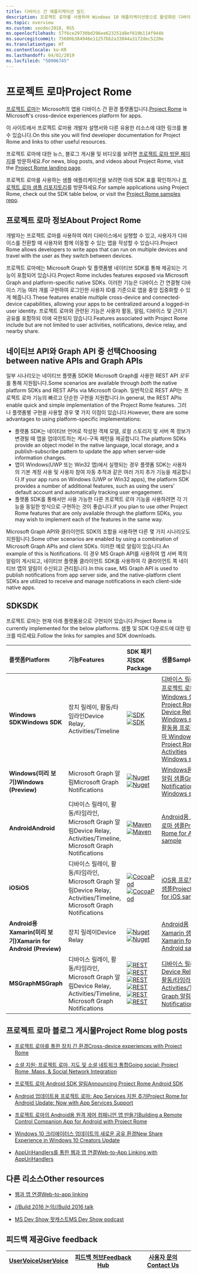 ```yaml
---
title: 디바이스 간 애플리케이션 빌드
description: 프로젝트 로마를 사용하여 Windows 10 애플리케이션용으로 활성화된 디바이스 간 기능과 플랫폼 간 기능에 대해 알아봅니다.
ms.topic: overview
ms.custom: seodec2018, RS5
ms.openlocfilehash: 57f6ce29730bd296ee623251d8ef619b114f944b
ms.sourcegitcommit: 75680b384946e11257bb2a33044a3172dec5220e
ms.translationtype: HT
ms.contentlocale: ko-KR
ms.lasthandoff: 04/02/2019
ms.locfileid: "58906745"
---
```

# <a name="project-rome"></a><span data-ttu-id="5940f-103">프로젝트 로마</span><span class="sxs-lookup"><span data-stu-id="5940f-103">Project Rome</span></span>

<span data-ttu-id="5940f-104">[프로젝트 로마](https://developer.microsoft.com/en-us/windows/project-rome)는 Microsoft의 앱용 디바이스 간 환경 플랫폼입니다.</span><span class="sxs-lookup"><span data-stu-id="5940f-104">[Project Rome](https://developer.microsoft.com/en-us/windows/project-rome) is Microsoft's cross-device experiences platform for apps.</span></span> 

<span data-ttu-id="5940f-105">이 사이트에서 프로젝트 로마용 개발자 설명서와 다른 유용한 리소스에 대한 링크를 볼 수 있습니다.</span><span class="sxs-lookup"><span data-stu-id="5940f-105">On this site you will find developer documentation for Project Rome and links to other useful resources.</span></span>

<span data-ttu-id="5940f-106">프로젝트 로마에 대한 뉴스, 블로그 게시물 및 비디오를 보려면 [프로젝트 로마 방문 페이지](https://developer.microsoft.com/windows/project-rome)를 방문하세요.</span><span class="sxs-lookup"><span data-stu-id="5940f-106">For news, blog posts, and videos about Project Rome, visit the [Project Rome landing page](https://developer.microsoft.com/windows/project-rome).</span></span>

<span data-ttu-id="5940f-107">프로젝트 로마를 사용하는 샘플 애플리케이션을 보려면 아래 SDK 표를 확인하거나 [프로젝트 로마 샘플 리포지토리](https://github.com/Microsoft/project-rome)를 방문하세요.</span><span class="sxs-lookup"><span data-stu-id="5940f-107">For sample applications using Project Rome, check out the SDK table below, or visit the [Project Rome samples repo](https://github.com/Microsoft/project-rome).</span></span>

## <a name="about-project-rome"></a><span data-ttu-id="5940f-108">프로젝트 로마 정보</span><span class="sxs-lookup"><span data-stu-id="5940f-108">About Project Rome</span></span>

<span data-ttu-id="5940f-109">개발자는 프로젝트 로마를 사용하여 여러 디바이스에서 실행할 수 있고, 사용자가 디바이스를 전환할 때 사용자와 함께 이동할 수 있는 앱을 작성할 수 있습니다.</span><span class="sxs-lookup"><span data-stu-id="5940f-109">Project Rome allows developers to write apps that can run on multiple devices and travel with the user as they switch between devices.</span></span>

<span data-ttu-id="5940f-110">프로젝트 로마에는 Microsoft Graph 및 플랫폼별 네이티브 SDK를 통해 제공되는 기능이 포함되어 있습니다.</span><span class="sxs-lookup"><span data-stu-id="5940f-110">Project Rome includes features exposed via Microsoft Graph and platform-specific native SDKs.</span></span> <span data-ttu-id="5940f-111">이러한 기능은 디바이스 간 연결형 디바이스 기능 여러 개를 구현하여 로그인한 사용자 ID를 기준으로 앱을 중앙 집중화할 수 있게 해줍니다.</span><span class="sxs-lookup"><span data-stu-id="5940f-111">These features enable multiple cross-device and connected-device capabilities, allowing your apps to be centralized around a logged-in user identity.</span></span> <span data-ttu-id="5940f-112">프로젝트 로마와 관련된 기능은 사용자 활동, 알림, 디바이스 및 근러기 공유를 포함하되 이에 국한되지 않습니다.</span><span class="sxs-lookup"><span data-stu-id="5940f-112">Features associated with Project Rome include but are not limited to user activities, notifications, device relay, and nearby share.</span></span>

## <a name="choosing-between-native-apis-and-graph-apis"></a><span data-ttu-id="5940f-113">네이티브 API와 Graph API 중 선택</span><span class="sxs-lookup"><span data-stu-id="5940f-113">Choosing between native APIs and Graph APIs</span></span>

<span data-ttu-id="5940f-114">일부 시나리오는 네이티브 플랫폼 SDK와 Microsoft Graph를 사용한 REST API *모두*를 통해 지원됩니다.</span><span class="sxs-lookup"><span data-stu-id="5940f-114">Some scenarios are available through *both* the native platform SDKs and REST APIs via Microsoft Graph.</span></span> <span data-ttu-id="5940f-115">일반적으로 REST API는 프로젝트 로마 기능의 빠르고 단순한 구현을 지원합니다.</span><span class="sxs-lookup"><span data-stu-id="5940f-115">In general, the REST APIs enable quick and simple implementation of the Project Rome features.</span></span> <span data-ttu-id="5940f-116">그러나 플랫폼별 구현을 사용할 경우 몇 가지 이점이 있습니다.</span><span class="sxs-lookup"><span data-stu-id="5940f-116">However, there are some advantages to using platform-specific implementations:</span></span>

* <span data-ttu-id="5940f-117">플랫폼 SDK는 네이티브 언어로 작성된 객체 모델, 로컬 스토리지 및 서버 쪽 정보가 변경될 때 앱을 업데이트하는 게시-구독 패턴을 제공합니다.</span><span class="sxs-lookup"><span data-stu-id="5940f-117">The platform SDKs provide an object model in the native language, local storage, and a publish-subscribe pattern to update the app when server-side information changes.</span></span>
* <span data-ttu-id="5940f-118">앱이 Windows(UWP 또는 Win32 앱)에서 실행되는 경우 플랫폼 SDK는 사용자의 기본 계정 사용 및 사용자 참여 자동 추적과 같은 여러 가지 추가 기능을 제공합니다.</span><span class="sxs-lookup"><span data-stu-id="5940f-118">If your app runs on Windows (UWP or Win32 apps), the platform SDK provides a number of additional features, such as using the users' default account and automatically tracking user engagement.</span></span>
* <span data-ttu-id="5940f-119">플랫폼 SDK를 통해서만 사용 가능한 다른 프로젝트 로마 기능을 사용하려면 각 기능을 동일한 방식으로 구현하는 것이 좋습니다.</span><span class="sxs-lookup"><span data-stu-id="5940f-119">If you plan to use other Project Rome features that are only available through the platform SDKs, you may wish to implement each of the features in the same way.</span></span>

<span data-ttu-id="5940f-120">Microsoft Graph API와 클라이언트 SDK의 조합을 사용하면 다른 몇 가지 시나리오도 지원됩니다.</span><span class="sxs-lookup"><span data-stu-id="5940f-120">Some other scenarios are enabled by using a combination of Microsoft Graph APIs and client SDKs.</span></span> <span data-ttu-id="5940f-121">이러한 예로 알림이 있습니다.</span><span class="sxs-lookup"><span data-stu-id="5940f-121">An example of this is Notifications.</span></span> <span data-ttu-id="5940f-122">이 경우 MS Graph API를 사용하여 앱 서버 쪽의 알림이 게시되고, 네이티브 플랫폼 클라이언트 SDK를 사용하여 각 클라이언트 쪽 네이티브 앱의 알림이 수신되고 관리됩니다.</span><span class="sxs-lookup"><span data-stu-id="5940f-122">In this case, MS Graph API is used to publish notifications from app server side, and the native-platform client SDKs are utilized to receive and manage notifications in each client-side native apps.</span></span>

## <a name="sdk"></a><span data-ttu-id="5940f-123">SDK</span><span class="sxs-lookup"><span data-stu-id="5940f-123">SDK</span></span>

<span data-ttu-id="5940f-124">프로젝트 로마는 현재 아래 플랫폼용으로 구현되어 있습니다.</span><span class="sxs-lookup"><span data-stu-id="5940f-124">Project Rome is currently implemented for the below platforms.</span></span> <span data-ttu-id="5940f-125">샘플 및 SDK 다운로드에 대한 링크를 따르세요.</span><span class="sxs-lookup"><span data-stu-id="5940f-125">Follow the links for samples and SDK downloads.</span></span>

[windows-sdk]:             https://developer.microsoft.com/en-us/windows/downloads
[windows-sdk-badge]:       https://img.shields.io/badge/sdk-April%202018%20Update-brightgreen.svg
[windows-drsample]:        https://github.com/Microsoft/Windows-universal-samples/tree/master/Samples/RemoteSystems
[windows-afsample]:        https://github.com/Microsoft/Windows-universal-samples/tree/master/Samples/UserActivity 

[winredist-sdk]:           https://www.nuget.org/packages/Microsoft.ConnectedDevices.UserNotifications
[winredist-sdk-badge]:     https://img.shields.io/nuget/v/Microsoft.ConnectedDevices.UserNotifications.svg
[winredist-sample]:        https://github.com/Microsoft/project-rome/tree/release/1.0.0/Windows/samples

[xamarin-sdk]:             https://www.nuget.org/packages/Microsoft.ConnectedDevices.Xamarin.Droid
[xamarin-sdk-badge]:       https://img.shields.io/nuget/v/Microsoft.ConnectedDevices.Xamarin.Droid.svg
[xamarin-sample]:          https://github.com/Microsoft/project-rome/tree/0.8.1/Xamarin/samples

[ios-sdk]:                 https://cocoapods.org/pods/ProjectRomeSdk
[ios-sdk-badge]:           https://img.shields.io/cocoapods/v/ProjectRomeSdk.svg
[ios-sample]:              https://github.com/Microsoft/project-rome/tree/release/1.0.0/iOS/samples

[android-sdk]:             https://bintray.com/connecteddevices/maven/com.microsoft.connecteddevices:connecteddevices-sdk?version=1.1.0
[android-sdk-badge]:       https://img.shields.io/bintray/v/connecteddevices/maven/com.microsoft.connecteddevices:connecteddevices-sdk.svg
[android-sample]:          https://github.com/Microsoft/project-rome/tree/release/1.0.0/Android/samples

[graph-relay]:             https://developer.microsoft.com/graph/docs/api-reference/beta/resources/project_rome_overview
[graph-activities]:        https://developer.microsoft.com/graph/docs/api-reference/v1.0/resources/activity-feed-api-overview
[graph-notification]:      https://developer.microsoft.com/graph/docs/api-reference/beta/resources/notifications-api-overview

[graph-relay-badge]:       https://img.shields.io/badge/Device_Relay-Beta-orange.svg
[graph-activities-badge]:  https://img.shields.io/badge/Activities-1.0-brightgreen.svg
[graph-notification-badge]:https://img.shields.io/badge/Graph_Notifications-Beta-orange.svg

[graph-relay-sample]:        https://developer.microsoft.com/graph/docs/api-reference/beta/resources/project_rome_overview
[graph-activities-sample]:   https://developer.microsoft.com/graph/docs/api-reference/v1.0/resources/activity-feed-api-overview
[graph-notification-sample]: https://developer.microsoft.com/graph/docs/api-reference/beta/resources/notifications-api-overview



|   <span data-ttu-id="5940f-126">플랫폼</span><span class="sxs-lookup"><span data-stu-id="5940f-126">Platform</span></span>                        | <span data-ttu-id="5940f-127">기능</span><span class="sxs-lookup"><span data-stu-id="5940f-127">Features</span></span>                                                         |           <span data-ttu-id="5940f-128">SDK 패키지</span><span class="sxs-lookup"><span data-stu-id="5940f-128">SDK Package</span></span>                          |   <span data-ttu-id="5940f-129">샘플</span><span class="sxs-lookup"><span data-stu-id="5940f-129">Samples</span></span>                                       |
| :-------------------------------- | :--------------------------------------------------------------- |:---------------------------------------------- | :---------------------------------------------- |
| <span data-ttu-id="5940f-130">**Windows SDK**</span><span class="sxs-lookup"><span data-stu-id="5940f-130">**Windows SDK**</span></span>                   | <span data-ttu-id="5940f-131">장치 릴레이, 활동/타임라인</span><span class="sxs-lookup"><span data-stu-id="5940f-131">Device Relay, Activities/Timeline</span></span>                                | <span data-ttu-id="5940f-132">[![SDK][windows-sdk-badge]][windows-sdk]</span><span class="sxs-lookup"><span data-stu-id="5940f-132">[![SDK][windows-sdk-badge]][windows-sdk]</span></span>       | <span data-ttu-id="5940f-133">[디바이스 릴레이용 프로젝트 로마 Windows 샘플][windows-drsample]</span><span class="sxs-lookup"><span data-stu-id="5940f-133">[Project Rome for Device Relay Windows sample][windows-drsample]</span></span> <br> <span data-ttu-id="5940f-134">[활동용 프로젝트 로마 Windows 샘플][windows-afsample]</span><span class="sxs-lookup"><span data-stu-id="5940f-134">[Project Rome for Activities Windows sample][windows-afsample]</span></span>
| <span data-ttu-id="5940f-135">**Windows(미리 보기)**</span><span class="sxs-lookup"><span data-stu-id="5940f-135">**Windows (Preview)**</span></span>             |                                    <span data-ttu-id="5940f-136">Microsoft Graph 알림</span><span class="sxs-lookup"><span data-stu-id="5940f-136">Microsoft Graph Notifications</span></span> | <span data-ttu-id="5940f-137">[![Nuget][winredist-sdk-badge]][winredist-sdk]</span><span class="sxs-lookup"><span data-stu-id="5940f-137">[![Nuget][winredist-sdk-badge]][winredist-sdk]</span></span> | <span data-ttu-id="5940f-138">[Windows용 Graph 알림 샘플][winredist-sample]</span><span class="sxs-lookup"><span data-stu-id="5940f-138">[Graph Notifications for Windows sample][winredist-sample]</span></span> 
| <span data-ttu-id="5940f-139">**Android**</span><span class="sxs-lookup"><span data-stu-id="5940f-139">**Android**</span></span>             | <span data-ttu-id="5940f-140">디바이스 릴레이, 활동/타임라인, Microsoft Graph 알림</span><span class="sxs-lookup"><span data-stu-id="5940f-140">Device Relay, Activities/Timeline, Microsoft Graph Notifications</span></span> | <span data-ttu-id="5940f-141">[![Maven][android-sdk-badge]][android-sdk]</span><span class="sxs-lookup"><span data-stu-id="5940f-141">[![Maven][android-sdk-badge]][android-sdk]</span></span>     | <span data-ttu-id="5940f-142">[Android용 프로젝트 로마 샘플][android-sample]</span><span class="sxs-lookup"><span data-stu-id="5940f-142">[Project Rome for Android sample][android-sample]</span></span>
| <span data-ttu-id="5940f-143">**iOS**</span><span class="sxs-lookup"><span data-stu-id="5940f-143">**iOS**</span></span>                 | <span data-ttu-id="5940f-144">디바이스 릴레이, 활동/타임라인, Microsoft Graph 알림</span><span class="sxs-lookup"><span data-stu-id="5940f-144">Device Relay, Activities/Timeline, Microsoft Graph Notifications</span></span> | <span data-ttu-id="5940f-145">[![CocoaPod][ios-sdk-badge]][ios-sdk]</span><span class="sxs-lookup"><span data-stu-id="5940f-145">[![CocoaPod][ios-sdk-badge]][ios-sdk]</span></span>          | <span data-ttu-id="5940f-146">[iOS용 프로젝트 로마 샘플][ios-sample]</span><span class="sxs-lookup"><span data-stu-id="5940f-146">[Project Rome for iOS sample][ios-sample]</span></span>
| <span data-ttu-id="5940f-147">**Android용 Xamarin(미리 보기)**</span><span class="sxs-lookup"><span data-stu-id="5940f-147">**Xamarin for Android (Preview)**</span></span> | <span data-ttu-id="5940f-148">장치 릴레이</span><span class="sxs-lookup"><span data-stu-id="5940f-148">Device Relay</span></span>                                                     | <span data-ttu-id="5940f-149">[![Nuget][xamarin-sdk-badge]][xamarin-sdk]</span><span class="sxs-lookup"><span data-stu-id="5940f-149">[![Nuget][xamarin-sdk-badge]][xamarin-sdk]</span></span>     | <span data-ttu-id="5940f-150">[Android용 Xamarin 샘플][xamarin-sample]</span><span class="sxs-lookup"><span data-stu-id="5940f-150">[Xamarin for Android sample][xamarin-sample]</span></span>
| <span data-ttu-id="5940f-151">**MSGraph**</span><span class="sxs-lookup"><span data-stu-id="5940f-151">**MSGraph**</span></span>                       | <span data-ttu-id="5940f-152">디바이스 릴레이, 활동/타임라인, Microsoft Graph 알림</span><span class="sxs-lookup"><span data-stu-id="5940f-152">Device Relay, Activities/Timeline, Microsoft Graph Notifications</span></span> | <span data-ttu-id="5940f-153">[![REST][graph-relay-badge]][graph-relay]</span><span class="sxs-lookup"><span data-stu-id="5940f-153">[![REST][graph-relay-badge]][graph-relay]</span></span><br> <span data-ttu-id="5940f-154">[![REST][graph-activities-badge]][graph-activities]</span><span class="sxs-lookup"><span data-stu-id="5940f-154">[![REST][graph-activities-badge]][graph-activities]</span></span><br><span data-ttu-id="5940f-155">[![REST][graph-notification-badge]][graph-notification]</span><span class="sxs-lookup"><span data-stu-id="5940f-155">[![REST][graph-notification-badge]][graph-notification]</span></span>          | <span data-ttu-id="5940f-156">[디바이스 릴레이][graph-relay-sample]</span><span class="sxs-lookup"><span data-stu-id="5940f-156">[Device Relay][graph-relay-sample]</span></span><br><span data-ttu-id="5940f-157">[활동/타임라인][graph-activities-sample]</span><span class="sxs-lookup"><span data-stu-id="5940f-157">[Activities/Timeline][graph-activities-sample]</span></span><br><span data-ttu-id="5940f-158">[Graph 알림][graph-notification-sample]</span><span class="sxs-lookup"><span data-stu-id="5940f-158">[Graph Notifications][graph-notification-sample]</span></span>

## <a name="project-rome-blog-posts"></a><span data-ttu-id="5940f-159">프로젝트 로마 블로그 게시물</span><span class="sxs-lookup"><span data-stu-id="5940f-159">Project Rome blog posts</span></span>
* [<span data-ttu-id="5940f-160">프로젝트 로마를 통한 장치 간 환경</span><span class="sxs-lookup"><span data-stu-id="5940f-160">Cross-device experiences with Project Rome</span></span>](https://blogs.windows.com/buildingapps/2016/10/11/cross-device-experience-with-project-rome/#iQTseFlAMJRopU9k.97)

* [<span data-ttu-id="5940f-161">소셜 지원: 프로젝트 로마, 지도 및 소셜 네트워크 통합</span><span class="sxs-lookup"><span data-stu-id="5940f-161">Going social: Project Rome, Maps, & Social Network Integration</span></span>](https://blogs.windows.com/buildingapps/2016/10/27/going-social-project-rome-maps-social-network-integration-app-dev-on-xbox-series/#SCfoEZ1q8c1yBMei.97)

* [<span data-ttu-id="5940f-162">프로젝트 로마 Android SDK 알림</span><span class="sxs-lookup"><span data-stu-id="5940f-162">Announcing Project Rome Android SDK</span></span>](https://blogs.windows.com/buildingapps/2017/02/08/announcing-project-rome-android-sdk/#obDkvwkXOGa3tcTx.97)

* [<span data-ttu-id="5940f-163">Android 업데이트용 프로젝트 로마: App Services 지원 추가</span><span class="sxs-lookup"><span data-stu-id="5940f-163">Project Rome for Android Update: Now with App Services Support</span></span>](https://blogs.windows.com/buildingapps/2017/03/23/project-rome-android-update-now-app-services-support/#DBm1Ic4JX8vXv2h0.97)

* [<span data-ttu-id="5940f-164">프로젝트 로마의 Android용 원격 제어 컴패니언 앱 만들기</span><span class="sxs-lookup"><span data-stu-id="5940f-164">Building a Remote Control Companion App for Android with Project Rome</span></span>](https://blog.xamarin.com/building-remote-control-companion-app-android-project-rome/)

* [<span data-ttu-id="5940f-165">Windows 10 크리에이터스 업데이트의 새로운 공유 환경</span><span class="sxs-lookup"><span data-stu-id="5940f-165">New Share Experience in Windows 10 Creators Update</span></span>](https://blogs.windows.com/buildingapps/2017/04/06/new-share-experience-windows-10-creators-update/#OGskrWcLLlrCTCSH.97)

* [<span data-ttu-id="5940f-166">AppUriHandlers를 통한 웹과 앱 연결</span><span class="sxs-lookup"><span data-stu-id="5940f-166">Web-to-App Linking with AppUriHandlers</span></span>](https://blogs.windows.com/buildingapps/2016/10/14/web-to-app-linking-with-appurihandlers/#fIh7USaxBYS8JqfT.97)

## <a name="other-resources"></a><span data-ttu-id="5940f-167">다른 리소스</span><span class="sxs-lookup"><span data-stu-id="5940f-167">Other resources</span></span>

* [<span data-ttu-id="5940f-168">웹과 앱 연결</span><span class="sxs-lookup"><span data-stu-id="5940f-168">Web-to-app linking</span></span>](https://docs.microsoft.com/en-us/windows/uwp/launch-resume/web-to-app-linking)

* [<span data-ttu-id="5940f-169">//Build 2016 논의</span><span class="sxs-lookup"><span data-stu-id="5940f-169">//Build 2016 talk</span></span>](https://channel9.msdn.com/Events/Build/2016/B831)

* [<span data-ttu-id="5940f-170">MS Dev Show 팟캐스트</span><span class="sxs-lookup"><span data-stu-id="5940f-170">MS Dev Show podcast</span></span>](http://msdevshow.com/2016/11/project-rome-with-shawn-henry/)

## <a name="give-feedback"></a><span data-ttu-id="5940f-171">피드백 제공</span><span class="sxs-lookup"><span data-stu-id="5940f-171">Give feedback</span></span>

|[<span data-ttu-id="5940f-172">UserVoice</span><span class="sxs-lookup"><span data-stu-id="5940f-172">UserVoice</span></span>](https://wpdev.uservoice.com/forums/110705-universal-windows-platform/category/183208-connected-apps-and-devices-project-rome)|[<span data-ttu-id="5940f-173">피드백 허브</span><span class="sxs-lookup"><span data-stu-id="5940f-173">Feedback Hub</span></span>](https://support.microsoft.com/en-us/help/4021566/windows-10-send-feedback-to-microsoft-with-feedback-hub-app)|[<span data-ttu-id="5940f-174">사용자 문의</span><span class="sxs-lookup"><span data-stu-id="5940f-174">Contact Us</span></span>](mailto:projectrometeam@microsoft.com)|
|-----|-----|-----|
